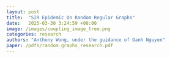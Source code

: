 ```yaml
---
layout: post
title:  "SIR Epidemic On Random Regular Graphs"
date:   2025-03-30 3:24:59 +00:00
image: /images/coupling_image_tree.png
categories: research    
authors: "Anthony Wong, under the guidance of Oanh Nguyen"
paper: /pdfs/random_graphs_research.pdf
---
```

